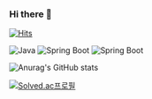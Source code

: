 ### Hi there 👋

<!--
**XOHW91/XOHW91** is a ✨ _special_ ✨ repository because its `README.md` (this file) appears on your GitHub profile.

Here are some ideas to get you started:

- 🔭 I’m currently working on ...
- 🌱 I’m currently learning ...
- 👯 I’m looking to collaborate on ...
- 🤔 I’m looking for help with ...
- 💬 Ask me about ...
- 📫 How to reach me: ...
- 😄 Pronouns: ...
- ⚡ Fun fact: ...
-->

[![Hits](https://hits.seeyoufarm.com/api/count/incr/badge.svg?url=https%3A%2F%2Fgithub.com%2FXOHW91%2F&count_bg=%23D5B5E9&title_bg=%23C67AFB&icon=&icon_color=%23E7E7E7&title=hits&edge_flat=false)](https://hits.seeyoufarm.com)


![Java](https://img.shields.io/badge/Java-007396.svg?&style=for-the-badge&logo=Java&logoColor=white)
![Spring Boot](https://img.shields.io/badge/Spring%20Boot-6DB33F.svg?&style=for-the-badge&logo=Spring%20Boot&logoColor=white)
![Spring Boot](https://img.shields.io/badge/Spring%20Boot-6DB33F.svg?&style=for-the-badge&logo=Spring%20Boot&logoColor=white)


![Anurag's GitHub stats](https://github-readme-stats.vercel.app/api?username=XOHW91&show_icons=true&theme=transparent)


[![Solved.ac프로필](http://mazassumnida.wtf/api/generate_badge?boj={so4368})](https://solved.ac/{so4368})
